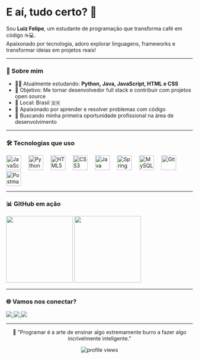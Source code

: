 <h1 align="left">E aí, tudo certo? 👋</h1>

<p align="left">
Sou <strong>Luiz Felipe</strong>, um estudante de programação que transforma café em código ☕💻. <br>
Apaixonado por tecnologia, adoro explorar linguagens, frameworks e transformar ideias em projetos reais!
</p>

---

### 🚀 Sobre mim

- 👨‍💻 Atualmente estudando: <strong>Python, Java, JavaScript, HTML e CSS</strong>
- 🎯 Objetivo: Me tornar desenvolvedor full stack e contribuir com projetos open source
- 📍 Local: Brasil 🇧🇷
- 🧠 Apaixonado por aprender e resolver problemas com código
- 💼 Buscando minha primeira oportunidade profissional na área de desenvolvimento

---

### 🛠️ Tecnologias que uso

<div align="left">
  <!-- JavaScript -->
  <img src="https://cdn.jsdelivr.net/gh/devicons/devicon/icons/javascript/javascript-original.svg" height="40" alt="JavaScript" />
  <img width="12" />
  
  <!-- Python -->
  <img src="https://cdn.jsdelivr.net/gh/devicons/devicon/icons/python/python-original.svg" height="40" alt="Python" />
  <img width="12" />
  
  <!-- HTML5 -->
  <img src="https://cdn.jsdelivr.net/gh/devicons/devicon/icons/html5/html5-original.svg" height="40" alt="HTML5" />
  <img width="12" />
  
  <!-- CSS3 -->
  <img src="https://cdn.jsdelivr.net/gh/devicons/devicon/icons/css3/css3-original.svg" height="40" alt="CSS3" />
  <img width="12" />
  
  <!-- Java -->
  <img src="https://cdn.jsdelivr.net/gh/devicons/devicon/icons/java/java-original.svg" height="40" alt="Java" />
  <img width="12" />
  
  <!-- Spring Boot (usamos o ícone do Spring, pois não há um exclusivo do Boot) -->
  <img src="https://cdn.jsdelivr.net/gh/devicons/devicon/icons/spring/spring-original.svg" height="40" alt="Spring Boot" />
  <img width="12" />
  
  <!-- MySQL -->
  <img src="https://cdn.jsdelivr.net/gh/devicons/devicon/icons/mysql/mysql-original.svg" height="40" alt="MySQL" />
  <img width="12" />
  
  <!-- Git -->
  <img src="https://cdn.jsdelivr.net/gh/devicons/devicon/icons/git/git-original.svg" height="40" alt="Git" />
  <img width="12" />
  
  <!-- Postman (não está no Devicon, usamos um badge alternativo) -->
  <img src="https://www.vectorlogo.zone/logos/getpostman/getpostman-icon.svg" height="40" alt="Postman" />
</div>


---

### 📊 GitHub em ação

<div align="left">
  <img height="180em" src="https://github-readme-stats.vercel.app/api?username=liipez&show_icons=true&theme=radical" />
  <img height="180em" src="https://github-readme-stats.vercel.app/api/top-langs/?username=liipez&layout=compact&theme=radical" />
</div>

---

### 🌐 Vamos nos conectar?

<div align="left">
  <a href="https://www.linkedin.com/in/seu-linkedin" target="_blank">
    <img src="https://img.shields.io/badge/LinkedIn-blue?logo=linkedin&style=for-the-badge" />
  </a>
  <a href="mailto:lipegus77@gmail.com">
    <img src="https://img.shields.io/badge/Gmail-red?logo=gmail&style=for-the-badge" />
  </a>
  <a href="https://www.instagram.com/seuusuario/" target="_blank">
    <img src="https://img.shields.io/badge/Instagram-purple?logo=instagram&style=for-the-badge" />
  </a>
</div>

---

<p align="center">
  💬 "Programar é a arte de ensinar algo extremamente burro a fazer algo incrivelmente inteligente."
</p>

<p align="center">
  <img src="https://komarev.com/ghpvc/?username=SEU_USUARIO&label=Profile%20views&color=blue&style=flat" alt="profile views" />
</p>
